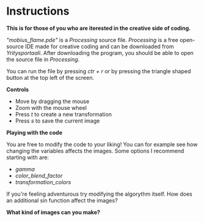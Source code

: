 # Instructions

**This is for those of you who are iterested in the creative side of coding.**

*"mobius_flame.pde"* is a *Processing* source file. *Processing* is a free open-source IDE made for creative coding and can be downloaded from *Yritysportaali*. After downloading the program, you should be able to open the source file in *Processing*.

You can run the file by pressing *ctr + r* or by pressing the triangle shaped button at the top left of the screen.

**Controls**
- Move by dragging the mouse
- Zoom with the mouse wheel
- Press *t* to create a new transformation
- Press *s* to save the current image

**Playing with the code**

You are free to modify the code to your liking! You can for example see how changing the variables affects the images. Some options I recommend starting with are:
- *gamma*
- *color_blend_factor*
- *transformation_colors*

If you're feeling adventurous try modifying the algorythm itself. How does an additional sin function affect the images?

**What kind of images can you make?**
